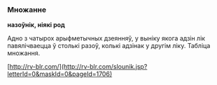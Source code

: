 ### Множанне
**назоўнік, ніякі род**

Адно з чатырох арыфметычных дзеянняў, у выніку якога адзін лік павялічваецца ў столькі разоў, колькі адзінак у другім ліку. Табліца множання.

<a rel="author">[http://rv-blr.com/](http://rv-blr.com/slounik.jsp?letterId=0&maskId=0&pageId=1706)</a>
